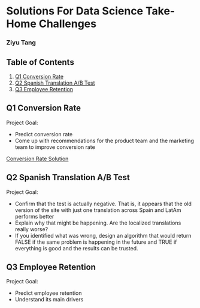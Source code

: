 #  Solutions For Data Science Take-Home Challenges
### Ziyu Tang 

## Table of Contents

1. [Q1 Conversion Rate](#conversion_rate)
2. [Q2 Spanish Translation A/B Test](#ab_test)
3. [Q3 Employee Retention](#employee_retention)

## <a name="conversion_rate"></a>Q1 Conversion Rate
Project Goal:
- Predict conversion rate
- Come up with recommendations for the product team and the marketing team to improve conversion rate

[Conversion Rate Solution](https://github.com/ZiyuTang/Data_Challenge_Solution/tree/main/Conversion%20Rate "Conversion Rate Solution")


## <a name="ab_test"></a>Q2 Spanish Translation A/B Test
Project Goal:
- Confirm that the test is actually negative. That is, it appears that the old version of the site with just one translation across Spain and LatAm performs better
- Explain why that might be happening. Are the localized translations really worse?
- If you identified what was wrong, design an algorithm that would return FALSE if the same problem is happening in the future and TRUE if everything is good and the results can be trusted.

## <a name="employee_retention"></a>Q3 Employee Retention
Project Goal:
- Predict employee retention 
- Understand its main drivers
